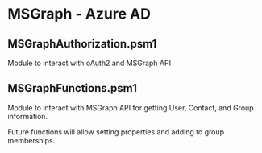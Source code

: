 # MSGraph - Azure AD

## MSGraphAuthorization.psm1

Module to interact with oAuth2 and MSGraph API

## MSGraphFunctions.psm1

Module to interact with MSGraph API for getting User, Contact, and Group information.

Future functions will allow setting properties and adding to group memberships.
